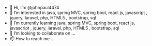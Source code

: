 - 👋 Hi, I’m @johnpaul4474
- 👀 I’m interested in java, spring MVC, spring boot, react js, javascript , jquery, laravel, php, HTML5 , bootstrap, sql
- 🌱 I’m currently learning java, spring MVC, spring boot, react js, javascript , jquery, laravel, php, HTML5 , bootstrap, sql
- 💞️ I’m looking to collaborate on ...
- 📫 How to reach me ...

<!---
johnpaul4474/johnpaul4474 is a ✨ special ✨ repository because its `README.md` (this file) appears on your GitHub profile.
You can click the Preview link to take a look at your changes.
--->
